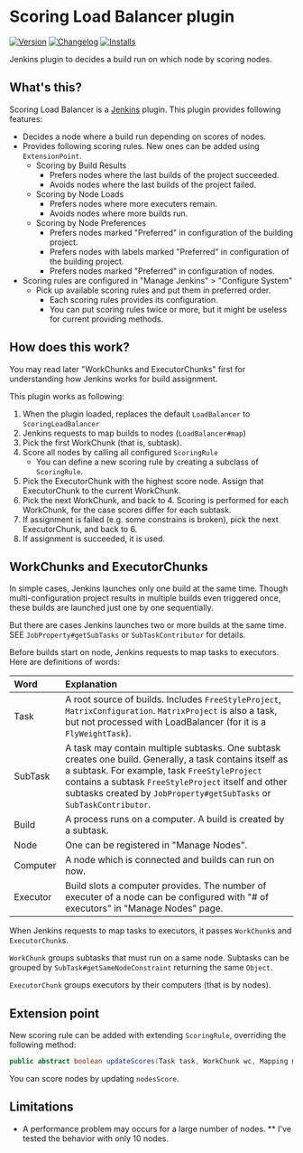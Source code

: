 Scoring Load Balancer plugin
============================

[![Version](https://img.shields.io/jenkins/plugin/v/scoring-load-balancer.svg)](https://plugins.jenkins.io/scoring-load-balancer)
[![Changelog](https://img.shields.io/github/release/jenkinsci/scoring-load-balancer-plugin.svg?label=changelog)](https://github.com/jenkinsci/scoring-load-balancer-plugin/releases/latest)
[![Installs](https://img.shields.io/jenkins/plugin/i/scoring-load-balancer.svg?color=blue)](https://plugins.jenkins.io/scoring-load-balancer)

Jenkins plugin to decides a build run on which node by scoring nodes.

What's this?
------------

Scoring Load Balancer is a [Jenkins](https://ci.jenkins.io/) plugin.
This plugin provides following features:

* Decides a node where a build run depending on scores of nodes.
* Provides following scoring rules. New ones can be added using `ExtensionPoint`.
  * Scoring by Build Results
    * Prefers nodes where the last builds of the project succeeded.
    * Avoids nodes where the last builds of the project failed.
  * Scoring by Node Loads
    * Prefers nodes where more executers remain.
    * Avoids nodes where more builds run.
  * Scoring by Node Preferences
    * Prefers nodes marked "Preferred" in configuration of the building project.
    * Prefers nodes with labels marked "Preferred" in configuration of the building project.
    * Prefers nodes marked "Preferred" in configuration of nodes.
* Scoring rules are configured in "Manage Jenkins" > "Configure System"
  * Pick up available scoring rules and put them in preferred order.
    * Each scoring rules provides its configuration.
    * You can put scoring rules twice or more, but it might be useless for current providing methods.

How does this work?
-------------------

You may read later "WorkChunks and ExecutorChunks" first for understanding how Jenkins works for build assignment.

This plugin works as following:

1. When the plugin loaded, replaces the default `LoadBalancer` to `ScoringLoadBalancer`
2. Jenkins requests to map builds to nodes (`LoadBalancer#map`)
3. Pick the first WorkChunk (that is, subtask).
4. Score all nodes by calling all configured `ScoringRule`
   * You can define a new scoring rule by creating a subclass of `ScoringRule`.
5. Pick the ExecutorChunk with the highest score node. Assign that ExecutorChunk to the current WorkChunk.
6. Pick the next WorkChunk, and back to 4. Scoring is performed for each WorkChunk, for the case scores differ for each subtask.
7. If assignment is failed (e.g. some constrains is broken), pick the next ExecutorChunk, and back to 6.
8. If assignment is succeeded, it is used.

WorkChunks and ExecutorChunks
-----------------------------

In simple cases, Jenkins launches only one build at the same time.
Though multi-configuration project results in multiple builds even triggered once,
these builds are launched just one by one sequentially.

But there are cases Jenkins launches two or more builds at the same time.
SEE `JobProperty#getSubTasks` or `SubTaskContributor` for details.

Before builds start on node, Jenkins requests to map tasks to executors.
Here are definitions of words:

|Word    |Explanation          |
|:-------|:--------------------|
|Task    |A root source of builds. Includes `FreeStyleProject`, `MatrixConfiguration`. `MatrixProject` is also a task, but not processed with LoadBalancer (for it is a `FlyWeightTask`).|
|SubTask |A task may contain multiple subtasks. One subtask creates one build. Generally, a task contains itself as a subtask. For example, task `FreeStyleProject` contains a subtask `FreeStyleProject` itself and other subtasks created by `JobProperty#getSubTasks` or `SubTaskContributor`.|
|Build   |A process runs on a computer. A build is created by a subtask.|
|Node    |One can be registered in "Manage Nodes".|
|Computer|A node which is connected and builds can run on now.|
|Executor|Build slots a computer provides. The number of executer of a node can be configured with "# of executors" in "Manage Nodes" page.|

When Jenkins requests to map tasks to executors,
it passes `WorkChunk`s and `ExecutorChunk`s.

`WorkChunk` groups subtasks that must run on a same node. Subtasks can be grouped by `SubTask#getSameNodeConstraint` returning the same `Object`.

`ExecutorChunk` groups executors by their computers (that is by nodes).

Extension point
---------------

New scoring rule can be added with extending `ScoringRule`, overriding the following method:

```java
public abstract boolean updateScores(Task task, WorkChunk wc, Mapping m, NodesScore nodesScore);
```

You can score nodes by updating `nodesScore`.

Limitations
-----------

* A performance problem may occurs for a large number of nodes.
** I've tested the behavior with only 10 nodes.
